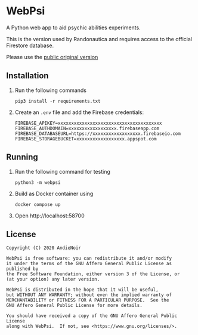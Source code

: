 WebPsi
======

A Python web app to aid psychic abilities experiments.

This is the version used by Randonautica and requires access to the official Firestore database. 

Please use the [public original version](https://github.com/AndieNoir/WebPsi)

Installation
------------

1. Run the following commands

   ```
   pip3 install -r requirements.txt
   ```

2. Create an `.env` file and add the Firebase credentials:

   ```
   FIREBASE_APIKEY=xxxxxxxxxxxxxxxxxxxxxxxxxxxxxxxxxxxxxxx
   FIREBASE_AUTHDOMAIN=xxxxxxxxxxxxxxxxxx.firebaseapp.com
   FIREBASE_DATABASEURL=https://xxxxxxxxxxxxxxxxxx.firebaseio.com
   FIREBASE_STORAGEBUCKET=xxxxxxxxxxxxxxxxxx.appspot.com
   ```

Running
-------

1. Run the following command for testing

   ```
   python3 -m webpsi
   ```

2. Build as Docker container using

   ```
   docker compose up
   ```

3. Open http://localhost:58700

License
-------

    Copyright (C) 2020 AndieNoir
    
    WebPsi is free software: you can redistribute it and/or modify
    it under the terms of the GNU Affero General Public License as published by
    the Free Software Foundation, either version 3 of the License, or
    (at your option) any later version.
    
    WebPsi is distributed in the hope that it will be useful,
    but WITHOUT ANY WARRANTY; without even the implied warranty of
    MERCHANTABILITY or FITNESS FOR A PARTICULAR PURPOSE.  See the
    GNU Affero General Public License for more details.
    
    You should have received a copy of the GNU Affero General Public License
    along with WebPsi.  If not, see <https://www.gnu.org/licenses/>.
